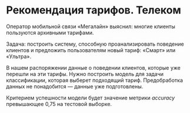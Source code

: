 # Рекомендация тарифов. Телеком

Оператор мобильной связи «Мегалайн» выяснил: многие клиенты пользуются архивными тарифами. 

Задача: построить систему, способную проанализировать поведение клиентов и предложить пользователям новый тариф: «Смарт» или «Ультра».

В нашем распоряжении данные о поведении клиентов, которые уже перешли на эти тарифы. Нужно построить модель для задачи классификации, которая выберет подходящий тариф. Предобработка данных не понадобится — данные уже подготовлены.

Критерием успешности модели будет значение метрики *accuracy* превышающее 0,75 на тестовой выборке.
